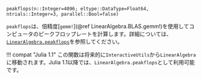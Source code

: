 ```
peakflops(n::Integer=4096; eltype::DataType=Float64, ntrials::Integer=3, parallel::Bool=false)
```

`peakflops`は、倍精度[`gemm!`](@ref LinearAlgebra.BLAS.gemm!)を使用してコンピュータのピークフロップレートを計算します。詳細については、[`LinearAlgebra.peakflops`](@ref)を参照してください。

!!! compat "Julia 1.1"
    この関数は将来的に`InteractiveUtils`から`LinearAlgebra`に移動されます。Julia 1.1以降では、`LinearAlgebra.peakflops`として利用可能です。

